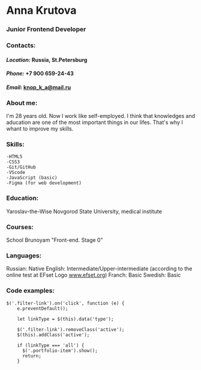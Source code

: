 # Anna Krutova

### Junior Frontend Developer

### Contacts:
#### *Location:* Russia, St.Petersburg
#### *Phone:* +7 900 659-24-43
#### *Email:* knop_k_a@mail.ru


### About me:
I'm 28 years old. Now I work like self-employed. I think that knowledges and aducation are one of the most important things in our lifes. That's why I whant to improve my skills.

### Skills:
    -HTML5 
    -CSS3
    -Git/GitHub
    -VScode
    -JavaScript (basic)
    -Figma (for web development)
### Education:
Yaroslav-the-Wise Novgorod State University, medical institute

### Courses: 
School Brunoyam "Front-end. Stage 0"

### Languages:
Russian: Native
English: Intermediate/Upper-intermediate (according to the online test at EFset Logo www.efset.org)
Franch: Basic
Swedish: Basic 

### Code examples:

```
$('.filter-link').on('click', function (e) {
    e.preventDefault();

    let linkType = $(this).data('type');

    $('.filter-link').removeClass('active');
    $(this).addClass('active');

    if (linkType === 'all') {
      $('.portfolio-item').show();
      return;
    }
    
